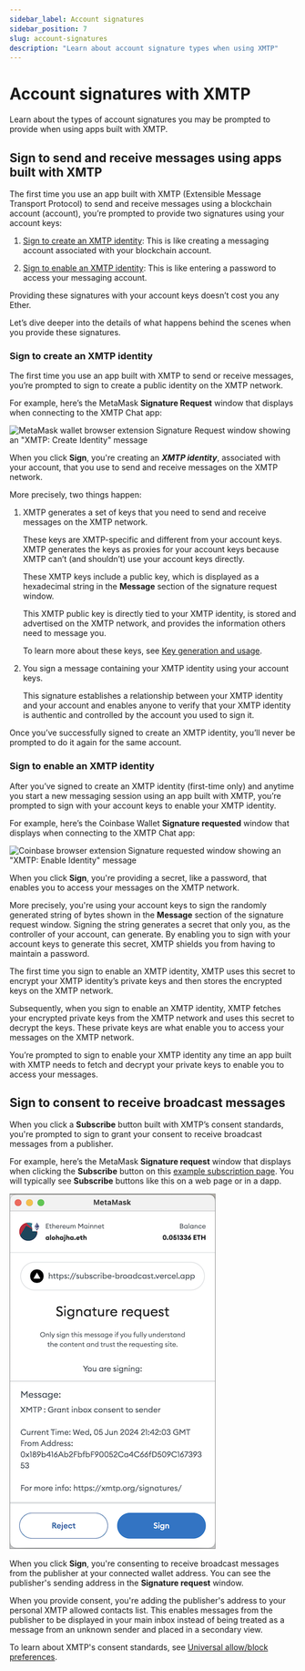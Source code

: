 ```yaml
---
sidebar_label: Account signatures
sidebar_position: 7
slug: account-signatures
description: "Learn about account signature types when using XMTP"
---
```


# Account signatures with XMTP

Learn about the types of account signatures you may be prompted to provide when using apps built with XMTP.

## Sign to send and receive messages using apps built with XMTP

The first time you use an app built with XMTP (Extensible Message Transport Protocol) to send and receive messages using a blockchain account (account), you’re prompted to provide two signatures using your account keys:

1. [Sign to create an XMTP identity](#sign-to-create-an-xmtp-identity): This is like creating a messaging account associated with your blockchain account.

2. [Sign to enable an XMTP identity](#sign-to-enable-an-xmtp-identity): This is like entering a password to access your messaging account.

Providing these signatures with your account keys doesn’t cost you any Ether.

Let’s dive deeper into the details of what happens behind the scenes when you provide these signatures.

### Sign to create an XMTP identity

The first time you use an app built with XMTP to send or receive messages, you’re prompted to sign to create a public identity on the XMTP network.

For example, here’s the MetaMask **Signature Request** window that displays when connecting to the XMTP Chat app:

![MetaMask wallet browser extension Signature Request window showing an "XMTP: Create Identity" message](img/create-identity.png)

When you click **Sign**, you're creating an **_XMTP identity_**, associated with your account, that you use to send and receive messages on the XMTP network.

More precisely, two things happen:

1. XMTP generates a set of keys that you need to send and receive messages on the XMTP network.

   These keys are XMTP-specific and different from your account keys. XMTP generates the keys as proxies for your account keys because XMTP can’t (and shouldn’t) use your account keys directly.

   These XMTP keys include a public key, which is displayed as a hexadecimal string in the **Message** section of the signature request window.

   This XMTP public key is directly tied to your XMTP identity, is stored and advertised on the XMTP network, and provides the information others need to message you.

   To learn more about these keys, see [Key generation and usage](/docs/concepts/key-generation-and-usage).

2. You sign a message containing your XMTP identity using your account keys.

   This signature establishes a relationship between your XMTP identity and your account and enables anyone to verify that your XMTP identity is authentic and controlled by the account you used to sign it.

Once you’ve successfully signed to create an XMTP identity, you’ll never be prompted to do it again for the same account.

### Sign to enable an XMTP identity

After you’ve signed to create an XMTP identity (first-time only) and anytime you start a new messaging session using an app built with XMTP, you’re prompted to sign with your account keys to enable your XMTP identity.

For example, here’s the Coinbase Wallet **Signature requested** window that displays when connecting to the XMTP Chat app:

![Coinbase browser extension Signature requested window showing an "XMTP: Enable Identity" message](img/enable-identity.png)

When you click **Sign**, you're providing a secret, like a password, that enables you to access your messages on the XMTP network.

More precisely, you're using your account keys to sign the randomly generated string of bytes shown in the **Message** section of the signature request window. Signing the string generates a secret that only you, as the controller of your account, can generate. By enabling you to sign with your account keys to generate this secret, XMTP shields you from having to maintain a password.

The first time you sign to enable an XMTP identity, XMTP uses this secret to encrypt your XMTP identity’s private keys and then stores the encrypted keys on the XMTP network.

Subsequently, when you sign to enable an XMTP identity, XMTP fetches your encrypted private keys from the XMTP network and uses this secret to decrypt the keys. These private keys are what enable you to access your messages on the XMTP network.

You’re prompted to sign to enable your XMTP identity any time an app built with XMTP needs to fetch and decrypt your private keys to enable you to access your messages.

## Sign to consent to receive broadcast messages

When you click a **Subscribe** button built with XMTP’s consent standards, you're prompted to sign to grant your consent to receive broadcast messages from a publisher.

For example, here’s the MetaMask **Signature request** window that displays when clicking the **Subscribe** button on this [example subscription page](https://subscribe-broadcast.vercel.app/subscribe/button). You will typically see **Subscribe** buttons like this on a web page or in a dapp.

![MetaMask wallet browser extension Signature request window showing an "XMTP: Grant inbox consent to sender" message](img/consent-proof-sign.png)

When you click **Sign**, you're consenting to receive broadcast messages from the publisher at your connected wallet address. You can see the publisher's sending address in the **Signature request** window.

When you provide consent, you're adding the publisher's address to your personal XMTP allowed contacts list. This enables messages from the publisher to be displayed in your main inbox instead of being treated as a message from an unknown sender and placed in a secondary view.

To learn about XMTP's consent standards, see [Universal allow/block preferences](../build/user-consent).